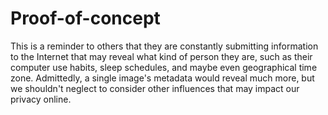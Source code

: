 # Proof-of-concept
This is a reminder to others that they are constantly submitting information to the Internet that may reveal what kind of person they are, such as their computer use habits, sleep schedules, and maybe even geographical time zone.
Admittedly, a single image's metadata would reveal much more, but we shouldn't neglect to consider other influences that may impact our privacy online.
